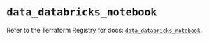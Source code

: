 # `data_databricks_notebook`

Refer to the Terraform Registry for docs: [`data_databricks_notebook`](https://registry.terraform.io/providers/databricks/databricks/1.46.0/docs/data-sources/notebook).
